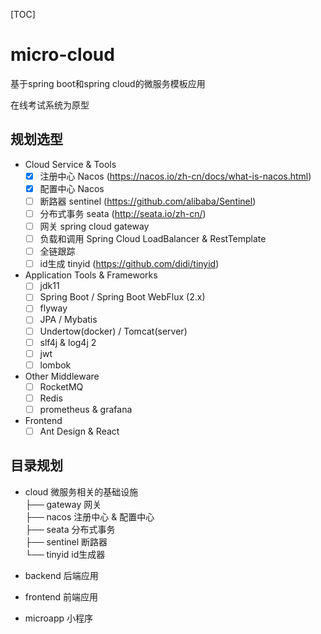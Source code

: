 [TOC]

# micro-cloud
基于spring boot和spring cloud的微服务模板应用

在线考试系统为原型

## 规划选型

* Cloud Service & Tools
    - [x] 注册中心 Nacos (https://nacos.io/zh-cn/docs/what-is-nacos.html)
    - [x] 配置中心 Nacos
    - [ ] 断路器 sentinel (https://github.com/alibaba/Sentinel)
    - [ ] 分布式事务 seata (http://seata.io/zh-cn/)
    - [ ] 网关 spring cloud gateway
    - [ ] 负载和调用 Spring Cloud LoadBalancer & RestTemplate
    - [ ] 全链跟踪 
    - [ ] id生成 tinyid (https://github.com/didi/tinyid)

* Application Tools & Frameworks
    - [ ] jdk11
    - [ ] Spring Boot / Spring Boot WebFlux (2.x)
    - [ ] flyway
    - [ ] JPA / Mybatis
    - [ ] Undertow(docker) / Tomcat(server)
    - [ ] slf4j & log4j 2
    - [ ] jwt
    - [ ] lombok
    
* Other Middleware
    - [ ] RocketMQ
    - [ ] Redis
    - [ ] prometheus & grafana
    
* Frontend
    - [ ] Ant Design & React
    
## 目录规划

* cloud 微服务相关的基础设施    
   ├── gateway     网关    
   ├── nacos       注册中心 & 配置中心    
   ├── seata       分布式事务    
   ├── sentinel    断路器    
   └── tinyid      id生成器    
    
* backend 后端应用
* frontend 前端应用
* microapp 小程序

